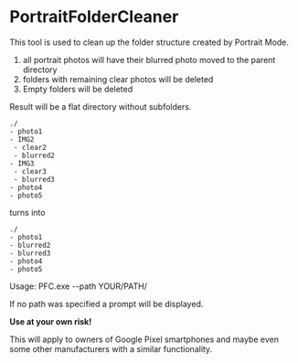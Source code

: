# PortraitFolderCleaner

This tool is used to clean up the folder structure created by Portrait Mode. 

1. all portrait photos will have their blurred photo moved to the parent directory
1. folders with remaining clear photos will be deleted
1. Empty folders will be deleted

Result will be a flat directory without subfolders.

```
./
- photo1
- IMG2
 - clear2
 - blurred2
- IMG3
 - clear3
 - blurred3
- photo4
- photo5
```
turns into 
```
./
- photo1
- blurred2
- blurred3
- photo4
- photo5
```

Usage:
  PFC.exe --path YOUR/PATH/

If no path was specified a prompt will be displayed.

**Use at your own risk!**

This will apply to owners of Google Pixel smartphones and maybe even some other manufacturers with a similar functionality.
